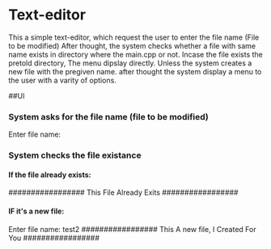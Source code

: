 # Text-editor
This a simple text-editor, which request the user to enter the file name (File to be modified) After thought, the system checks whether a file with same name exists in directory where the main.cpp or not.
Incase the file exists the pretold directory, The menu dipslay directly.
Unless the system creates a new file with the pregiven name. after thought the system display a menu to the user with a varity of options.

##UI
### System asks for the file name (file to be modified)
Enter file name:


### System checks the file existance
#### If the file already exists:
#################
This File Already Exits
#################

#### IF it's a new file:
Enter file name: test2
#################
This A new file, I Created For You
#################

